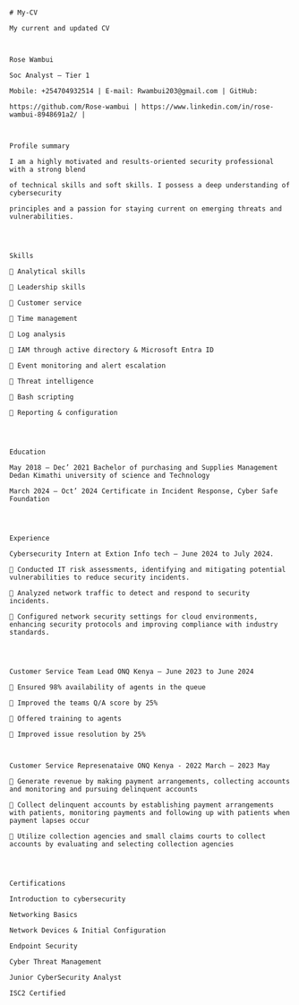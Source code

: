                                                                                                                                   # My-CV
                                                                                                                          My current and updated CV


                                                                                                                                   Rose Wambui
                                                                                                                               Soc Analyst – Tier 1
                                                                                                      Mobile: +254704932514 | E-mail: Rwambui203@gmail.com | GitHub:
                                                                                             https://github.com/Rose-wambui | https://www.linkedin.com/in/rose- wambui-8948691a2/ |

                                                                                             
                                                                                                                                 Profile summary
                                                                                                  I am a highly motivated and results-oriented security professional with a strong blend
                                                                                                   of technical skills and soft skills. I possess a deep understanding of cybersecurity
                                                                                                  principles and a passion for staying current on emerging threats and vulnerabilities.



                                                                                                                                    Skills
                                                                                                                               Analytical skills
                                                                                                                               Leadership skills
                                                                                                                               Customer service
                                                                                                                               Time management
                                                                                                                               Log analysis
                                                                                                                               IAM through active directory & Microsoft Entra ID
                                                                                                                               Event monitoring and alert escalation
                                                                                                                               Threat intelligence
                                                                                                                               Bash scripting
                                                                                                                               Reporting & configuration                 
                                                                                                                              
                                                                                                                              
                                                                                                                              
                                                                                                                              Education
                                                                                               May 2018 – Dec’ 2021 Bachelor of purchasing and Supplies Management Dedan Kimathi university of science and Technology
                                                                                               March 2024 – Oct’ 2024 Certificate in Incident Response, Cyber Safe Foundation



                                                                                                                                  Experience
                                                                                                     Cybersecurity Intern at Extion Info tech – June 2024 to July 2024.
                                                                                                      Conducted IT risk assessments, identifying and mitigating potential vulnerabilities to reduce security incidents.
                                                                                                      Analyzed network traffic to detect and respond to security incidents.
                                                                                                      Configured network security settings for cloud environments, enhancing security protocols and improving compliance with industry standards.



                                                                                                     Customer Service Team Lead ONQ Kenya – June 2023 to June 2024
                                                                                                      Ensured 98% availability of agents in the queue
                                                                                                      Improved the teams Q/A score by 25%
                                                                                                      Offered training to agents
                                                                                                      Improved issue resolution by 25%


                                                                                                     Customer Service Represenataive ONQ Kenya - 2022 March – 2023 May
                                                                                                      Generate revenue by making payment arrangements, collecting accounts and monitoring and pursuing delinquent accounts
                                                                                                      Collect delinquent accounts by establishing payment arrangements with patients, monitoring payments and following up with patients when payment lapses occur 
                                                                                                      Utilize collection agencies and small claims courts to collect accounts by evaluating and selecting collection agencies



                                                                                                                                     Certifications
                                                                                                                                     Introduction to cybersecurity
                                                                                                                                     Networking Basics
                                                                                                                                     Network Devices & Initial Configuration
                                                                                                                                     Endpoint Security
                                                                                                                                     Cyber Threat Management
                                                                                                                                     Junior CyberSecurity Analyst
                                                                                                                                     ISC2 Certified
